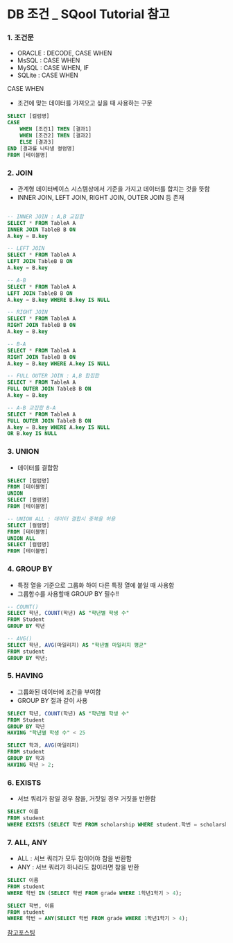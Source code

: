 # DB 조건 \_ SQool Tutorial 참고

### 1. 조건문

- ORACLE : DECODE, CASE WHEN
- MsSQL : CASE WHEN
- MySQL : CASE WHEN, IF
- SQLite : CASE WHEN

CASE WHEN

- 조건에 맞는 데이터를 가져오고 싶을 때 사용하는 구문

```sql
SELECT [컬럼명]
CASE
    WHEN [조건1] THEN [결과1]
    WHEN [조건2] THEN [결과2]
    ELSE [결과3]
END [결과를 나타낼 컬럼명]
FROM [테이블명]
```

### 2. JOIN

- 관계형 데이터베이스 시스템상에서 기준을 가지고 데이터를 합치는 것을 뜻함
- INNER JOIN, LEFT JOIN, RIGHT JOIN, OUTER JOIN 등 존재

```sql

-- INNER JOIN : A,B 교집합
SELECT * FROM TableA A
INNER JOIN TableB B ON
A.key = B.key

-- LEFT JOIN
SELECT * FROM TableA A
LEFT JOIN TableB B ON
A.key = B.key

-- A-B
SELECT * FROM TableA A
LEFT JOIN TableB B ON
A.key = B.key WHERE B.key IS NULL

-- RIGHT JOIN
SELECT * FROM TableA A
RIGHT JOIN TableB B ON
A.key = B.key

-- B-A
SELECT * FROM TableA A
RIGHT JOIN TableB B ON
A.key = B.key WHERE A.key IS NULL

-- FULL OUTER JOIN : A,B 합집합
SELECT * FROM TableA A
FULL OUTER JOIN TableB B ON
A.key = B.key

-- A-B 교집합 B-A
SELECT * FROM TableA A
FULL OUTER JOIN TableB B ON
A.key = B.key WHERE A.key IS NULL
OR B.key IS NULL
```

### 3. UNION

- 데이터를 결합함

```sql
SELECT [컬럼명]
FROM [테이블명]
UNION
SELECT [컬럼명]
FROM [테이블명]

-- UNION ALL : 데이터 결합시 중복을 허용
SELECT [컬럼명]
FROM [테이블명]
UNION ALL
SELECT [컬럼명]
FROM [테이블명]
```

### 4. GROUP BY

- 특정 열을 기준으로 그룹화 하여 다른 특정 열에 붙일 때 사용함
- 그룹함수를 사용할때 GROUP BY 필수!!

```sql
-- COUNT()
SELECT 학년, COUNT(학년) AS "학년별 학생 수"
FROM Student
GROUP BY 학년

-- AVG()
SELECT 학년, AVG(마일리지) AS "학년별 마일리지 평균"
FROM student
GROUP BY 학년;
```

### 5. HAVING

- 그룹화된 데이터에 조건을 부여함
- GROUP BY 절과 같이 사용

```sql
SELECT 학년, COUNT(학년) AS "학년별 학생 수"
FROM Student
GROUP BY 학년
HAVING "학년별 학생 수" < 25

SELECT 학과, AVG(마일리지)
FROM student
GROUP BY 학과
HAVING 학년 > 2;
```

### 6. EXISTS

- 서브 쿼리가 참일 경우 참을, 거짓일 경우 거짓을 반환함

```sql
SELECT 이름
FROM student
WHERE EXISTS (SELECT 학번 FROM scholarship WHERE student.학번 = scholarship.학번 AND 학년 < 3);
```

### 7. ALL, ANY

- ALL : 서브 쿼리가 모두 참이어야 참을 반환함
- ANY : 서브 쿼리가 하나라도 참이라면 참을 반환

```sql
SELECT 이름
FROM student
WHERE 학번 IN (SELECT 학번 FROM grade WHERE 1학년1학기 > 4);

SELECT 학번, 이름
FROM student
WHERE 학번 = ANY(SELECT 학번 FROM grade WHERE 1학년1학기 > 4);
```

[참고포스팅](https://sqlschool.co.kr/pagetutorial/)
